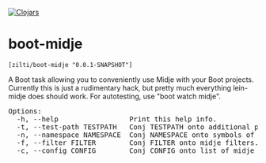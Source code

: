 [![Clojars](https://img.shields.io/badge/clojars-0.0.1--SNAPSHOT-blue.svg?style=flat)](https://clojars.org/zilti/boot-midje)

boot-midje
==========

`[zilti/boot-midje "0.0.1-SNAPSHOT"]`

A Boot task allowing you to conveniently use Midje with your Boot projects. Currently this is just a rudimentary hack,
but pretty much everything lein-midje does should work. For autotesting, use "boot watch midje".

<pre>
Options:
  -h, --help                 Print this help info.
  -t, --test-path TESTPATH   Conj TESTPATH onto additional paths where the test files reside.
  -n, --namespace NAMESPACE  Conj NAMESPACE onto symbols of the namespaces to run tests in.
  -f, --filter FILTER        Conj FILTER onto midje filters.
  -c, --config CONFIG        Conj CONFIG onto list of midje config files.
</pre>
